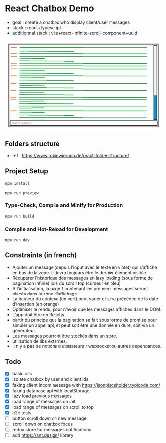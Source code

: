 # React Chatbox Demo

- goal : create a chatbox who display client/user messages
- stack : react+typescript
- additionnal stack : vite+react-infinite-scroll-component+uuid

![Screenshot](./public/screenshot.png)

## Folders structure

- ref : https://www.robinwieruch.de/react-folder-structure/

## Project Setup

```sh
npm install
```

```sh
npm run preview
```

### Type-Check, Compile and Minify for Production

```sh
npm run build
```

### Compile and Hot-Reload for Development

```sh
npm run dev
```

## Constraints (in french)

- Ajouter un message (depuis l’input avec le texte en violet) qui s’affiche en bas de la zone. Il devra toujours être le dernier élément visible.
- Récupérer l’historique des messages en lazy loading (sous forme de pagination infinie) lors du scroll top (curseur en bleu)
- A l’initialisation, la page 1 contenant les premiers messages seront placés dans la zone d’affichage
- La hauteur du contenu (en vert) peut varier et sera précédée de la date d’insertion (en orange)
- Optimiser le rendu, pour n’avoir que les messages affichés dans le DOM.
- L’app doit être en Reactjs
- partir du principe que la pagination se fait sous forme de promise pour simuler un appel api, et peut soit être une donnée en dure, soit via un générateur.
- Les messages pourront être stockés dans un store.
- utilisation de libs externes.
- Il n’y a pas de notions d’utilisateurs / websocket ou autres dépendances.

## Todo

- [x] basic css
- [x] isolate chatbox by user and client ids
- [x] faking client incom message with https://jsonplaceholder.typicode.com/
- [x] faking database api with localStorage
- [x] lazy load previous messages
- [x] load range of messages on init
- [x] load range of messages on scroll to top
- [x] e2e tests
- [ ] button scroll down on new message
- [ ] scroll down on chatbox focus
- [ ] redux store for messages notifications
- [ ] add https://ant.design/ library
